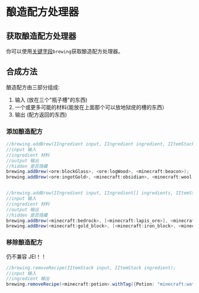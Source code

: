 # 酿造配方处理器

## 获取酿造配方处理器

你可以使用[关键字段](/Vanilla/Global_Functions)`brewing`获取酿造配方处理器。

## 合成方法

酿造配方由三部分组成:

1. 输入 (放在三个"瓶子槽"的东西)
2. 一个或更多可能的材料(能放在上面那个可以放地狱疣的槽的东西）
3. 输出 (配方返回的东西)

### 添加酿造配方

```java
//brewing.addBrew(IIngredient input, IIngredient ingredient, IItemStack output, @Optional boolean hidden);
//input 输入
//ingredient 材料
//output 输出
//hidden 是否隐藏
brewing.addBrew(<ore:blockGlass>, <ore:logWood>, <minecraft:beacon>);
brewing.addBrew(<ore:ingotGold>, <minecraft:obsidian>, <minecraft:wool:3>, true);


//brewing.addBrew(IIngredient input, IIngredient[] ingredients, IItemStack output, @Optional boolean hidden);
//input 输入
//ingredient 材料
//output 输出
//hidden 是否隐藏
brewing.addBrew(<minecraft:bedrock>, [<minecraft:lapis_ore>], <minecraft:sponge:1>);
brewing.addBrew(<minecraft:gold_block>, [<minecraft:iron_block>, <minecraft:lapis_block>], <minecraft:sponge:1>, true);
```

### 移除酿造配方

仍不兼容 JEI！！

```java
//brewing.removeRecipe(IItemStack input, IItemStack ingredient);
//input 输入
//ingredient 输出
brewing.removeRecipe(<minecraft:potion>.withTag({Potion: "minecraft:water"}), <minecraft:gunpowder>);
```
